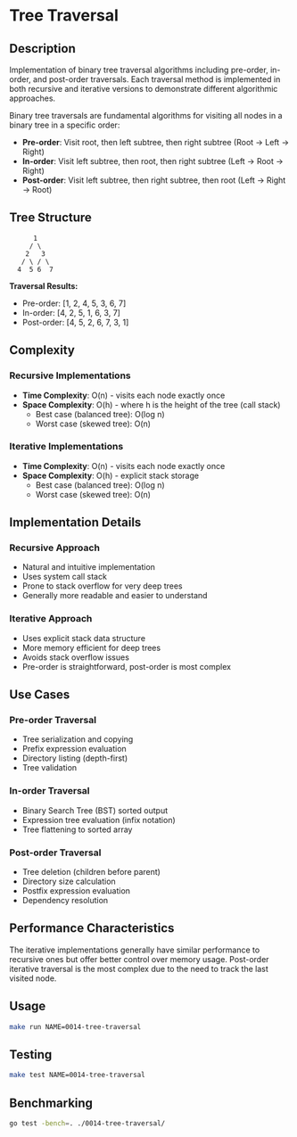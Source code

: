 # Tree Traversal

## Description

Implementation of binary tree traversal algorithms including pre-order, in-order, and post-order traversals. Each traversal method is implemented in both recursive and iterative versions to demonstrate different algorithmic approaches.

Binary tree traversals are fundamental algorithms for visiting all nodes in a binary tree in a specific order:

- **Pre-order**: Visit root, then left subtree, then right subtree (Root → Left → Right)
- **In-order**: Visit left subtree, then root, then right subtree (Left → Root → Right)
- **Post-order**: Visit left subtree, then right subtree, then root (Left → Right → Root)

## Tree Structure

```
      1
     / \
    2   3
   / \ / \
  4  5 6  7
```

**Traversal Results:**

- Pre-order: [1, 2, 4, 5, 3, 6, 7]
- In-order: [4, 2, 5, 1, 6, 3, 7]
- Post-order: [4, 5, 2, 6, 7, 3, 1]

## Complexity

### Recursive Implementations

- **Time Complexity**: O(n) - visits each node exactly once
- **Space Complexity**: O(h) - where h is the height of the tree (call stack)
  - Best case (balanced tree): O(log n)
  - Worst case (skewed tree): O(n)

### Iterative Implementations

- **Time Complexity**: O(n) - visits each node exactly once
- **Space Complexity**: O(h) - explicit stack storage
  - Best case (balanced tree): O(log n)
  - Worst case (skewed tree): O(n)

## Implementation Details

### Recursive Approach

- Natural and intuitive implementation
- Uses system call stack
- Prone to stack overflow for very deep trees
- Generally more readable and easier to understand

### Iterative Approach

- Uses explicit stack data structure
- More memory efficient for deep trees
- Avoids stack overflow issues
- Pre-order is straightforward, post-order is most complex

## Use Cases

### Pre-order Traversal

- Tree serialization and copying
- Prefix expression evaluation
- Directory listing (depth-first)
- Tree validation

### In-order Traversal

- Binary Search Tree (BST) sorted output
- Expression tree evaluation (infix notation)
- Tree flattening to sorted array

### Post-order Traversal

- Tree deletion (children before parent)
- Directory size calculation
- Postfix expression evaluation
- Dependency resolution

## Performance Characteristics

The iterative implementations generally have similar performance to recursive ones but offer better control over memory usage. Post-order iterative traversal is the most complex due to the need to track the last visited node.

## Usage

```bash
make run NAME=0014-tree-traversal
```

## Testing

```bash
make test NAME=0014-tree-traversal
```

## Benchmarking

```bash
go test -bench=. ./0014-tree-traversal/
```
